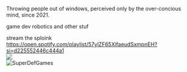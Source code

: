 Throwing people out of windows, perceived only by the over-concious mind, since 2021.

game dev robotics and other stuf

stream the sploink https://open.spotify.com/playlist/57ylZF65XifaeudSxmpnEH?si=d225552446c444a1
<br>
<img src="http://estruyf-github.azurewebsites.net/api/VisitorHit?user=superliminal-defenestration&repo=madushadhanushka&countColorcountColor&countColor=%237B1E7B"/>
<br>
<img src="https://img.shields.io/twitter/follow/SuperDefGames?logo=twitter&style=for-the-badge" alt="SuperDefGames" />
